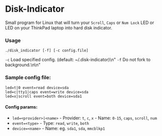 Disk-Indicator
==============

Small program for Linux that will turn your `Scroll`, `Caps` or `Num Lock` LED or LED on your ThinkPad laptop into hard disk indicator.

### Usage

`./disk_indicator [-f] [-c config.file]`

`-c` Load specified config. (default: ~/.disk-indicator)\n"
`-f` Do not fork to background.\n\n"

### Sample config file:
```
led=t|0 event=read device=sda
led=c|tty1|caps event=write device=sda
led=x|scroll event=both device=sda1
```

#### Config params:
- `led=<provider>|<name>` - Provider: `t`, `c`, `x` - Name: `0-15`, `caps`, `scroll`, `num`
- `event=<type>` - Type: `read`, `write`, `both`
- `device=<name>` - Name: eg. `sda1`, `sda`, `mmcblkp1`
